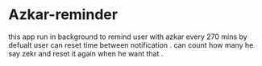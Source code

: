 # Azkar-reminder
this app run in background to  remind user with azkar every 270 mins by defualt  user can  reset time between notification .
can count how many he say zekr and reset it again when he want that . 
